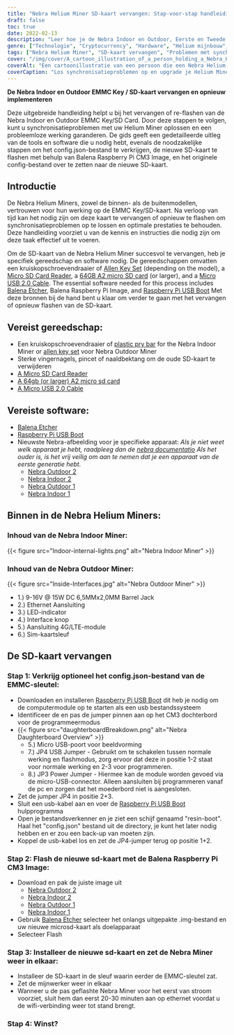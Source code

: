 ```yaml
---
title: "Nebra Helium Miner SD-kaart vervangen: Stap-voor-stap handleiding"
draft: false
toc: true
date: 2022-02-13
description: "Leer hoe je de Nebra Indoor en Outdoor, Eerste en Tweede generatie, EMMC Key SD-kaart vervangt of opnieuw flasht en hoe je Helium Miner synchronisatieproblemen oplost met deze handleiding."
genre: ["Technologie", "Cryptocurrency", "Hardware", "Helium mijnbouw", "Problemen oplossen", "SD-kaart vervangen", "Problemen met synchroniseren", "Raspberry Pi", "Balena Escher", "Nebra Helium Miner"]
tags: ["Nebra Helium Miner", "SD-kaart vervangen", "Problemen met synchroniseren", "Helium mijnbouw", "Problemen oplossen", "Raspberry Pi", "Balena Escher", "Hardware Handleiding", "SD-kaart upgraden", "Synchronisatieproblemen oplossen", "Stap-voor-stap handleiding", "Heliumminer Sync Fix", "Nebra Indoor Miner", "Nebra mijnwerker voor buiten", "Raspberry Pi rekenmodule 3", "Balena Raspberry Pi CM3 Afbeelding", "Problemen oplossen met heliumminers", "Nebra mijnbouwapparatuur", "Balena Etcher Software", "EMMC-sleutel vervangen op Nebra Miner", "SD-kaart repareren voor Helium Miner", "Heliumminer synchronisatieproblemen oplossen", "Nebra Miner SD-kaart vervangen", "Gids voor het oplossen van problemen met de Nebra Helium Miner", "Tips voor heliumwinning", "Nebra Helium Miner SD-kaart upgraden", "Hoe Nebra Miner SD-kaart opnieuw te beveiligen", "Problemen met synchroniseren van Nebra Heliumminer oplossen"]
cover: "/img/cover/A_cartoon_illustration_of_a_person_holding_a_Nebra_Helium_M.png"
coverAlt: "Een cartoonillustratie van een persoon die een Nebra Helium Miner vasthoudt met een open paneel dat de SD-kaartsleuf onthult en de stappen van de gids die verschijnen als een gids die boven het apparaat zweeft."
coverCaption: "Los synchronisatieproblemen op en upgrade je Helium Miner met gemak."
---
```


**De Nebra Indoor en Outdoor EMMC Key / SD-kaart vervangen en opnieuw implementeren**

Deze uitgebreide handleiding helpt u bij het vervangen of re-flashen van de Nebra Indoor en Outdoor EMMC Key/SD Card. Door deze stappen te volgen, kunt u synchronisatieproblemen met uw Helium Miner oplossen en een probleemloze werking garanderen. De gids geeft een gedetailleerde uitleg van de tools en software die u nodig hebt, evenals de noodzakelijke stappen om het config.json-bestand te verkrijgen, de nieuwe SD-kaart te flashen met behulp van Balena Raspberry Pi CM3 Image, en het originele config-bestand over te zetten naar de nieuwe SD-kaart.

## Introductie

De Nebra Helium Miners, zowel de binnen- als de buitenmodellen, vertrouwen voor hun werking op de EMMC Key/SD-kaart. Na verloop van tijd kan het nodig zijn om deze kaart te vervangen of opnieuw te flashen om synchronisatieproblemen op te lossen en optimale prestaties te behouden. Deze handleiding voorziet u van de kennis en instructies die nodig zijn om deze taak effectief uit te voeren.

Om de SD-kaart van de Nebra Helium Miner succesvol te vervangen, heb je specifiek gereedschap en software nodig. De gereedschappen omvatten een kruiskopschroevendraaier of [Allen Key Set](https://amzn.to/34SlnOS) (depending on the model), a [Micro SD Card Reader](https://amzn.to/3Jl3U0w), a [64GB A2 micro SD card](https://amzn.to/3oJtTqs) (or larger), and a [Micro USB 2.0 Cable](https://amzn.to/3LxXYmA). The essential software needed for this process includes [Balena Etcher](https://www.balena.io/etcher/), Balena Raspberry Pi Image, and [Raspberry Pi USB Boot](https://github.com/raspberrypi/usbboot/raw/master/win32/rpiboot_setup.exe) Met deze bronnen bij de hand bent u klaar om verder te gaan met het vervangen of opnieuw flashen van de SD-kaart.

## Vereist gereedschap:
- Een kruiskopschroevendraaier of [plastic pry bar](https://amzn.to/3rLXVfc) for the Nebra Indoor Miner or [allen key set](https://amzn.to/34SlnOS) voor Nebra Outdoor Miner
- Sterke vingernagels, pincet of naaldbektang om de oude SD-kaart te verwijderen
- [A Micro SD Card Reader](https://amzn.to/3Jl3U0w)
- [A 64gb (or larger) A2 micro sd card](https://amzn.to/3oJtTqs)
- [A Micro USB 2.0 Cable](https://amzn.to/3LxXYmA)
## Vereiste software:
- [Balena Etcher](https://www.balena.io/etcher/)
- [Raspberry Pi USB Boot](https://github.com/raspberrypi/usbboot/raw/master/win32/rpiboot_setup.exe)
- Nieuwste Nebra-afbeelding voor je specifieke apparaat:
*Als je niet weet welk apparaat je hebt, raadpleeg dan de [nebra documentatio](https://support.nebra.com/support/home) Als het ouder is, is het vrij veilig om aan te nemen dat je een apparaat van de eerste generatie hebt.*
  - [Nebra Outdoor 2](https://github.com/NebraLtd/helium-nebra-outdoor2/releases/)
  - [Nebra Indoor 2](https://github.com/NebraLtd/helium-nebra-indoor2/releases/)
  - [Nebra Outdoor 1](https://github.com/NebraLtd/helium-nebra-outdoor1/releases)
  - [Nebra Indoor 1](https://github.com/NebraLtd/helium-nebra-indoor1/releases)

## Binnen in de Nebra Helium Miners:
### Inhoud van de Nebra Indoor Miner:
{{< figure src="Indoor-internal-lights.png" alt="Nebra Indoor Miner" >}}
### Inhoud van de Nebra Outdoor Miner:
{{< figure src="Inside-Interfaces.jpg" alt="Nebra Outdoor Miner" >}}
 - 1.) 9-16V @ 15W DC 6,5MMx2,0MM Barrel Jack
 - 2.) Ethernet Aansluiting
 - 3.) LED-indicator
 - 4.) Interface knop
 - 5.) Aansluiting 4G/LTE-module
 - 6.) Sim-kaartsleuf

## De SD-kaart vervangen
### Stap 1: Verkrijg optioneel het config.json-bestand van de EMMC-sleutel:
- Downloaden en installeren [Raspberry Pi USB Boot](https://github.com/raspberrypi/usbboot/raw/master/win32/rpiboot_setup.exe) dit heb je nodig om de computermodule op te starten als een usb bestandssysteem
- Identificeer de en pas de jumper pinnen aan op het CM3 dochterbord voor de programmeermodus
 - {{< figure src="daughterboardBreakdown.png" alt="Nebra Daughterboard Overview" >}}
   - 5.) Micro USB-poort voor beeldvorming
   - 7.) JP4 USB Jumper - Gebruikt om te schakelen tussen normale werking en flashmodus, zorg ervoor dat deze in positie 1-2 staat voor normale werking en 2-3 voor programmeren.
   - 8.) JP3 Power Jumper - Hiermee kan de module worden gevoed via de micro-USB-connector. Alleen aansluiten bij programmeren vanaf de pc en zorgen dat het moederbord niet is aangesloten.
 - Zet de jumper JP4 in positie 2+3.
 - Sluit een usb-kabel aan en voer de [Raspberry Pi USB Boot](https://github.com/raspberrypi/usbboot/raw/master/win32/rpiboot_setup.exe) hulpprogramma
 - Open je bestandsverkenner en je ziet een schijf genaamd "resin-boot". Haal het "config.json" bestand uit de directory, je kunt het later nodig hebben en er zou een back-up van moeten zijn.
 - Koppel de usb-kabel los en zet de JP4-jumper terug op positie 1+2.
### Stap 2: Flash de nieuwe sd-kaart met de Balena Raspberry Pi CM3 Image:
- Download en pak de juiste image uit
  - [Nebra Outdoor 2](https://github.com/NebraLtd/helium-nebra-outdoor2/releases/)
  - [Nebra Indoor 2](https://github.com/NebraLtd/helium-nebra-indoor2/releases/)
  - [Nebra Outdoor 1](https://github.com/NebraLtd/helium-nebra-outdoor1/releases)
  - [Nebra Indoor 1](https://github.com/NebraLtd/helium-nebra-indoor1/releases)
- Gebruik [Balena Etcher](https://www.balena.io/etcher/) selecteer het onlangs uitgepakte .img-bestand en uw nieuwe microsd-kaart als doelapparaat
- Selecteer Flash
### Stap 3: Installeer de nieuwe sd-kaart en zet de Nebra Miner weer in elkaar:
 - Installeer de SD-kaart in de sleuf waarin eerder de EMMC-sleutel zat.
 - Zet de mijnwerker weer in elkaar
 - Wanneer u de pas geflashte Nebra Miner voor het eerst van stroom voorziet, sluit hem dan eerst 20-30 minuten aan op ethernet voordat u de wifi-verbinding weer tot stand brengt.
### Stap 4: Winst?




